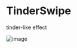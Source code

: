 TinderSwipe
===========
tinder-like effect

![image](https://github.com/lvning/TinderSwipe/blob/master/tinder-swipe.gif)
